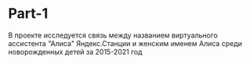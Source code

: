 # Part-1
В проекте исследуется связь между названием виртуального ассистента "Алиса" Яндекс.Станции и женским именем Алиса среди новорожденных детей за 2015-2021 год
